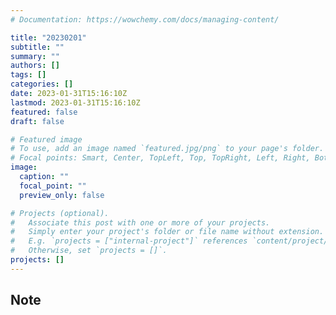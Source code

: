 ```yaml
---
# Documentation: https://wowchemy.com/docs/managing-content/

title: "20230201"
subtitle: ""
summary: ""
authors: []
tags: []
categories: []
date: 2023-01-31T15:16:10Z
lastmod: 2023-01-31T15:16:10Z
featured: false
draft: false

# Featured image
# To use, add an image named `featured.jpg/png` to your page's folder.
# Focal points: Smart, Center, TopLeft, Top, TopRight, Left, Right, BottomLeft, Bottom, BottomRight.
image:
  caption: ""
  focal_point: ""
  preview_only: false

# Projects (optional).
#   Associate this post with one or more of your projects.
#   Simply enter your project's folder or file name without extension.
#   E.g. `projects = ["internal-project"]` references `content/project/deep-learning/index.md`.
#   Otherwise, set `projects = []`.
projects: []
---
```


## Note

